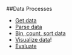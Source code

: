 ##Data Processes  
*  [Get data](http://www.lifeisaprayer.com/tags/twurl)  
*  [Parse data](http://stedolan.github.io/jq/tutorial/)
*  [Bin, count, sort data]()
*  [Visualize data](http://d3js.org/)!
*  [Evaluate]()

<!--*  [Create or Update a Github project](https://github.com/join)-->  
<!--*  [Create an App](https://apps.twitter.com/) -->
<!--*  [Download Github Desktop App](https://mac.github.com/)*/-->  
<!--*  [Install homebrew](http://brew.sh/)*/ -->
<!--*  [Install JQ](http://stedolan.github.io/jq/download/)*/  -->



